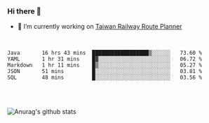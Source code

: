 ### Hi there 👋

- 🔭 I’m currently working on [Taiwan Railway Route Planner](https://github.com/Taiwan-Railway-Route-Planner)

<br/>

<!--START_SECTION:waka-->
```text
Java       16 hrs 43 mins  ██████████████████▒░░░░░░   73.60 % 
YAML       1 hr 31 mins    █▓░░░░░░░░░░░░░░░░░░░░░░░   06.72 % 
Markdown   1 hr 11 mins    █▒░░░░░░░░░░░░░░░░░░░░░░░   05.27 % 
JSON       51 mins         █░░░░░░░░░░░░░░░░░░░░░░░░   03.81 % 
SQL        48 mins         █░░░░░░░░░░░░░░░░░░░░░░░░   03.56 % 
```
<!--END_SECTION:waka-->

<br/>
<br/>

![Anurag's github stats](https://github-readme-stats.vercel.app/api?username=DepickereSven&show_icons=true&theme=tokyonight)



<!--
**DepickereSven/DepickereSven** is a ✨ _special_ ✨ repository because its `README.md` (this file) appears on your GitHub profile.

Here are some ideas to get you started:

- 🔭 I’m currently working on ...
- 🌱 I’m currently learning ...
- 👯 I’m looking to collaborate on ...
- 🤔 I’m looking for help with ...
- 💬 Ask me about ...
- 📫 How to reach me: ...
- 😄 Pronouns: ...
- ⚡ Fun fact: ...
-->

